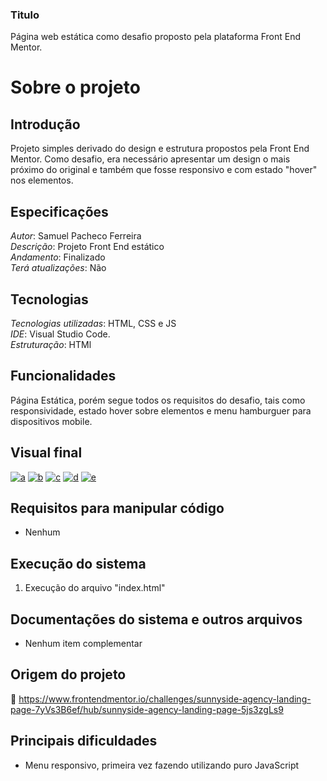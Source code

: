 ### Titulo
Página web estática como desafio proposto pela plataforma Front End Mentor.

# Sobre o projeto

## Introdução
Projeto simples derivado do design e estrutura propostos pela Front End Mentor. Como desafio, era necessário apresentar um design o mais próximo do original e também que fosse responsivo e com estado "hover" nos elementos.

## Especificações
*Autor*: Samuel Pacheco Ferreira    
*Descrição*: Projeto Front End estático  
*Andamento*: Finalizado         
*Terá atualizações*:  Não          

## Tecnologias
*Tecnologias utilizadas*: HTML, CSS e JS         
*IDE*: Visual Studio Code.        
*Estruturação*: HTMl     

## Funcionalidades
Página Estática, porém segue todos os requisitos do desafio, tais como responsividade, estado hover sobre elementos e menu hamburguer para dispositivos mobile.

## Visual final
<a href="https://ibb.co/SV3YgWQ"><img src="https://i.ibb.co/r5w8hTb/a.png" alt="a" border="0"></a>
<a href="https://ibb.co/2S1vjdz"><img src="https://i.ibb.co/JqwvzHY/b.png" alt="b" border="0"></a>
<a href="https://ibb.co/kDJTNwf"><img src="https://i.ibb.co/ZgSrqFP/c.png" alt="c" border="0"></a>
<a href="https://ibb.co/kBzvbtZ"><img src="https://i.ibb.co/nm4tdFp/d.png" alt="d" border="0"></a>
<a href="https://ibb.co/RNFhXW7"><img src="https://i.ibb.co/PMLT28t/e.png" alt="e" border="0"></a>

## Requisitos para manipular código
* Nenhum

## Execução do sistema
1. Execução do arquivo "index.html" 

## Documentações do sistema e outros arquivos
* Nenhum item complementar

## Origem do projeto
:link: https://www.frontendmentor.io/challenges/sunnyside-agency-landing-page-7yVs3B6ef/hub/sunnyside-agency-landing-page-5js3zgLs9

## Principais dificuldades
* Menu responsivo, primeira vez fazendo utilizando puro JavaScript 

